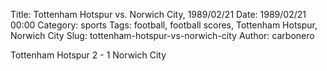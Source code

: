 Title: Tottenham Hotspur vs. Norwich City, 1989/02/21
Date: 1989/02/21 00:00
Category: sports
Tags: football, football scores, Tottenham Hotspur, Norwich City
Slug: tottenham-hotspur-vs-norwich-city
Author: carbonero


Tottenham Hotspur 2 - 1 Norwich City
